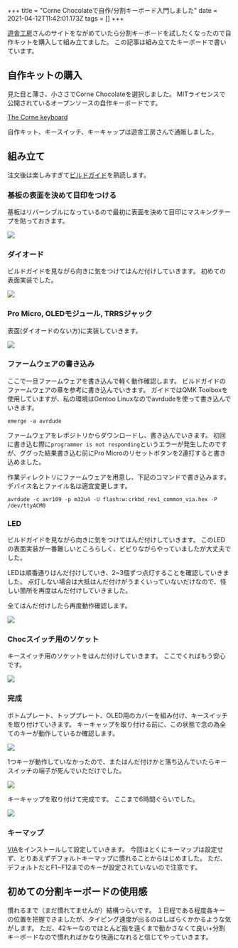 +++
title = "Corne Chocolateで自作/分割キーボード入門しました"
date = 2021-04-12T11:42:01.173Z
tags = []
+++

[遊舎工房](https://yushakobo.jp)さんのサイトをながめていたら分割キーボードを試したくなったので自作キットを購入して組み立てました。
この記事は組み立てたキーボードで書いています。

## 自作キットの購入

見た目と薄さ、小ささでCorne Chocolateを選択しました。
MITライセンスで公開されているオープンソースの自作キーボードです。

[The Corne keyboard](https://github.com/foostan/crkbd)

自作キット、キースイッチ、キーキャップは遊舎工房さんで通販しました。

## 組み立て

注文後は楽しみすぎて[ビルドガイド](https://github.com/foostan/crkbd/blob/master/corne-chocolate/doc/buildguide_jp.md)を熟読します。

### 基板の表面を決めて目印をつける

基板はリバーシブルになっているので最初に表面を決めて目印にマスキングテープを貼っておきます。

![](3d501f0bd948f0e0d1c54073fba98752.jpg)

### ダイオード

ビルドガイドを見ながら向きに気をつけてはんだ付けしていきます。
初めての表面実装でした。

![](2089d2afb45c868c1a1423db1b3009d8.jpg)

### Pro Micro, OLEDモジュール, TRRSジャック

表面(ダイオードのない方)に実装していきます。

![](28399b8e4cd11e11ca93c60e0634d7a0.jpg)

### ファームウェアの書き込み

ここで一旦ファームウェアを書き込んで軽く動作確認します。
ビルドガイドのファームウェアの章を参考に書き込んでいきます。
ガイドではQMK Toolboxを使用していますが、私の環境はGentoo Linuxなのでavrdudeを使って書き込んでいきます。

```
emerge -a avrdude
```

ファームウェアをレポジトリからダウンロードし、書き込んでいきます。
初回に書き込む際に`programmer is not responding`というエラーが発生したのですが、ググった結果書き込む前にPro Microのリセットボタンを2連打すると書き込めました。

作業ディレクトリにファームウェアを用意し、下記のコマンドで書き込みます。
デバイス名とファイル名は適宜変更します。

```
avrdude -c avr109 -p m32u4 -U flash:w:crkbd_rev1_common_via.hex -P /dev/ttyACM0
```

### LED

ビルドガイドを見ながら向きに気をつけてはんだ付けしていきます。
このLEDの表面実装が一番難しいところらしく、ビビりながらやっていましたが大丈夫でした。

LEDは順番通りはんだ付けしていき、2~3個ずつ点灯することを確認していきました。
点灯しない場合は大抵はんだ付けがうまくいっていないだけなので、怪しい箇所を再度はんだ付けしていきました。

全てはんだ付けしたら再度動作確認します。

![](53b229ed4f3b372bb3f43285a2a7ca88.jpg)

### Chocスイッチ用のソケット

キースイッチ用のソケットをはんだ付けしていきます。
ここでくればもう安心です。

![](f74501520070f2c4a46c5d0f3650cd17.jpg)

### 完成

ボトムプレート、トッププレート、OLED用のカバーを組み付け、キースイッチを取り付けていきます。
キーキャップを取り付ける前に、この状態で念の為全てのキーが動作しているか確認します。

![](ffae0350d674ca29b8e258441f5a165e.jpg)

1つキーが動作していなかったので、またはんだ付けかと落ち込んでいたらキースイッチの端子が死んでいただけでした。

![](6d0aebc3d07d1b8f120a0fa4f14d3e27.jpg)

キーキャップを取り付けて完成です。
ここまで6時間ぐらいでした。

![](0dac285bf8de3a4664b6e662d7da2387.jpg)

### キーマップ

[VIA](https://caniusevia.com/)をインストールして設定していきます。
今回はとくにキーマップは設定せず、とりあえずデフォルトキーマップに慣れることからはじめました。
ただ、デフォルトだとF1~F12までのキーが設定されていないので注意です。

## 初めての分割キーボードの使用感

慣れるまで（まだ慣れてませんが）結構つらいです。
１日程である程度各キーの位置を把握できましたが、タイピング速度が出るのはしばらくかかるような気がします。
ただ、42キーなのでほとんど指を遠くまで動かさなくて良い+分割キーボードなので慣れればかなり快適になれると信じてやっていきます。
